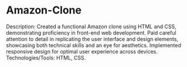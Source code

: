 # Amazon-Clone
  Description: Created a functional Amazon clone using HTML and CSS, demonstrating proficiency in front-end web development. Paid careful attention to detail in replicating the user interface and design elements,                   showcasing both technical skills and an eye for aesthetics. Implemented responsive design for optimal user experience across devices.
  Technologies/Tools:  HTML, CSS.
